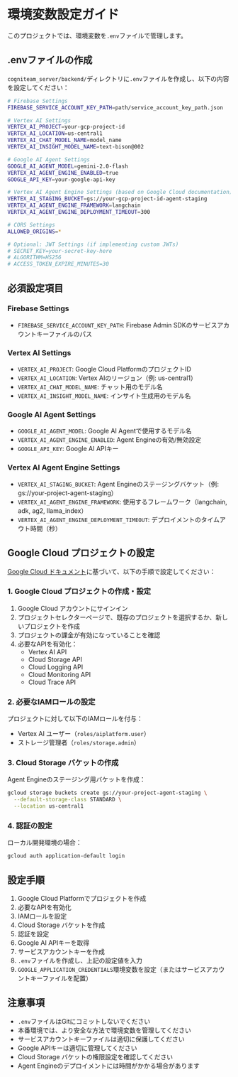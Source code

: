 # 環境変数設定ガイド

このプロジェクトでは、環境変数を`.env`ファイルで管理します。

## .envファイルの作成

`cogniteam_server/backend/`ディレクトリに`.env`ファイルを作成し、以下の内容を設定してください：

```bash
# Firebase Settings
FIREBASE_SERVICE_ACCOUNT_KEY_PATH=path/service_account_key_path.json

# Vertex AI Settings
VERTEX_AI_PROJECT=your-gcp-project-id
VERTEX_AI_LOCATION=us-central1
VERTEX_AI_CHAT_MODEL_NAME=model_name
VERTEX_AI_INSIGHT_MODEL_NAME=text-bison@002

# Google AI Agent Settings
GOOGLE_AI_AGENT_MODEL=gemini-2.0-flash
VERTEX_AI_AGENT_ENGINE_ENABLED=true
GOOGLE_API_KEY=your-google-api-key

# Vertex AI Agent Engine Settings (based on Google Cloud documentation)
VERTEX_AI_STAGING_BUCKET=gs://your-gcp-project-id-agent-staging
VERTEX_AI_AGENT_ENGINE_FRAMEWORK=langchain
VERTEX_AI_AGENT_ENGINE_DEPLOYMENT_TIMEOUT=300

# CORS Settings
ALLOWED_ORIGINS=*

# Optional: JWT Settings (if implementing custom JWTs)
# SECRET_KEY=your-secret-key-here
# ALGORITHM=HS256
# ACCESS_TOKEN_EXPIRE_MINUTES=30
```

## 必須設定項目

### Firebase Settings
- `FIREBASE_SERVICE_ACCOUNT_KEY_PATH`: Firebase Admin SDKのサービスアカウントキーファイルのパス

### Vertex AI Settings
- `VERTEX_AI_PROJECT`: Google Cloud PlatformのプロジェクトID
- `VERTEX_AI_LOCATION`: Vertex AIのリージョン（例: us-central1）
- `VERTEX_AI_CHAT_MODEL_NAME`: チャット用のモデル名
- `VERTEX_AI_INSIGHT_MODEL_NAME`: インサイト生成用のモデル名

### Google AI Agent Settings
- `GOOGLE_AI_AGENT_MODEL`: Google AI Agentで使用するモデル名
- `VERTEX_AI_AGENT_ENGINE_ENABLED`: Agent Engineの有効/無効設定
- `GOOGLE_API_KEY`: Google AI APIキー

### Vertex AI Agent Engine Settings
- `VERTEX_AI_STAGING_BUCKET`: Agent Engineのステージングバケット（例: gs://your-project-agent-staging）
- `VERTEX_AI_AGENT_ENGINE_FRAMEWORK`: 使用するフレームワーク（langchain, adk, ag2, llama_index）
- `VERTEX_AI_AGENT_ENGINE_DEPLOYMENT_TIMEOUT`: デプロイメントのタイムアウト時間（秒）

## Google Cloud プロジェクトの設定

[Google Cloud ドキュメント](https://cloud.google.com/vertex-ai/generative-ai/docs/agent-engine/set-up?hl=ja)に基づいて、以下の手順で設定してください：

### 1. Google Cloud プロジェクトの作成・設定
1. Google Cloud アカウントにサインイン
2. プロジェクトセレクターページで、既存のプロジェクトを選択するか、新しいプロジェクトを作成
3. プロジェクトの課金が有効になっていることを確認
4. 必要なAPIを有効化：
   - Vertex AI API
   - Cloud Storage API
   - Cloud Logging API
   - Cloud Monitoring API
   - Cloud Trace API

### 2. 必要なIAMロールの設定
プロジェクトに対して以下のIAMロールを付与：
- Vertex AI ユーザー（`roles/aiplatform.user`）
- ストレージ管理者（`roles/storage.admin`）

### 3. Cloud Storage バケットの作成
Agent Engineのステージング用バケットを作成：
```bash
gcloud storage buckets create gs://your-project-agent-staging \
  --default-storage-class STANDARD \
  --location us-central1
```

### 4. 認証の設定
ローカル開発環境の場合：
```bash
gcloud auth application-default login
```

## 設定手順

1. Google Cloud Platformでプロジェクトを作成
2. 必要なAPIを有効化
3. IAMロールを設定
4. Cloud Storage バケットを作成
5. 認証を設定
6. Google AI APIキーを取得
7. サービスアカウントキーを作成
8. `.env`ファイルを作成し、上記の設定値を入力
9. `GOOGLE_APPLICATION_CREDENTIALS`環境変数を設定（またはサービスアカウントキーファイルを配置）

## 注意事項

- `.env`ファイルはGitにコミットしないでください
- 本番環境では、より安全な方法で環境変数を管理してください
- サービスアカウントキーファイルは適切に保護してください
- Google APIキーは適切に管理してください
- Cloud Storage バケットの権限設定を確認してください
- Agent Engineのデプロイメントには時間がかかる場合があります 